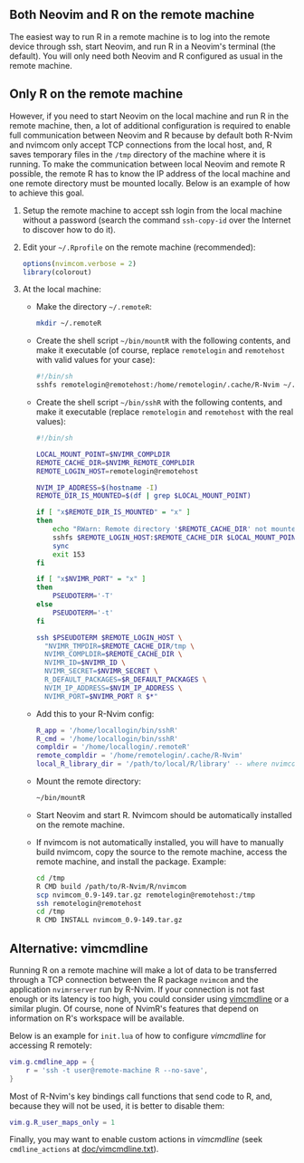 ## Both Neovim and R on the remote machine

The easiest way to run R in a remote machine is to log into the remote device
through ssh, start Neovim, and run R in a Neovim's terminal (the default). You
will only need both Neovim and R configured as usual in the remote
machine.

## Only R on the remote machine

However, if you need to start Neovim on the local machine and
run R in the remote machine, then, a lot of additional configuration is
required to enable full communication between Neovim and R because by default
both R-Nvim and nvimcom only accept TCP connections from the local host, and,
R saves temporary files in the `/tmp` directory of the machine where it is
running. To make the communication between local Neovim and remote R possible,
the remote R has to know the IP address of the local machine and one remote
directory must be mounted locally. Below is an example of how to achieve this
goal.

  1. Setup the remote machine to accept ssh login from the local machine
     without a password (search the command `ssh-copy-id` over the Internet to
     discover how to do it).

  2. Edit your `~/.Rprofile` on the remote machine (recommended):

       ```r
       options(nvimcom.verbose = 2)
       library(colorout)
       ```


  3. At the local machine:

     - Make the directory `~/.remoteR`:

       ```sh
       mkdir ~/.remoteR
       ```

     - Create the shell script `~/bin/mountR` with the following contents, and
       make it executable (of course, replace `remotelogin` and `remotehost`
       with valid values for your case):

       ```sh
       #!/bin/sh
       sshfs remotelogin@remotehost:/home/remotelogin/.cache/R-Nvim ~/.remoteR
       ```

     - Create the shell script `~/bin/sshR` with the following contents, and
       make it executable (replace `remotelogin` and `remotehost` with the
       real values):

       ```sh
       #!/bin/sh

       LOCAL_MOUNT_POINT=$NVIMR_COMPLDIR
       REMOTE_CACHE_DIR=$NVIMR_REMOTE_COMPLDIR
       REMOTE_LOGIN_HOST=remotelogin@remotehost

       NVIM_IP_ADDRESS=$(hostname -I)
       REMOTE_DIR_IS_MOUNTED=$(df | grep $LOCAL_MOUNT_POINT)

       if [ "x$REMOTE_DIR_IS_MOUNTED" = "x" ]
       then
           echo "RWarn: Remote directory '$REMOTE_CACHE_DIR' not mounted. Quit Neovim and start it again.\x14"
           sshfs $REMOTE_LOGIN_HOST:$REMOTE_CACHE_DIR $LOCAL_MOUNT_POINT
           sync
           exit 153
       fi

       if [ "x$NVIMR_PORT" = "x" ]
       then
           PSEUDOTERM='-T'
       else
           PSEUDOTERM='-t'
       fi

       ssh $PSEUDOTERM $REMOTE_LOGIN_HOST \
         "NVIMR_TMPDIR=$REMOTE_CACHE_DIR/tmp \
         NVIMR_COMPLDIR=$REMOTE_CACHE_DIR \
         NVIMR_ID=$NVIMR_ID \
         NVIMR_SECRET=$NVIMR_SECRET \
         R_DEFAULT_PACKAGES=$R_DEFAULT_PACKAGES \
         NVIM_IP_ADDRESS=$NVIM_IP_ADDRESS \
         NVIMR_PORT=$NVIMR_PORT R $*"
       ```

     - Add this to your R-Nvim config:

       ```lua
       R_app = '/home/locallogin/bin/sshR'
       R_cmd = '/home/locallogin/bin/sshR'
       compldir = '/home/locallogin/.remoteR'
       remote_compldir = '/home/remotelogin/.cache/R-Nvim'
       local_R_library_dir = '/path/to/local/R/library' -- where nvimcom is installed
       ```

     - Mount the remote directory:

       ```sh
       ~/bin/mountR
       ```

     - Start Neovim and start R. Nvimcom should be automatically
       installed on the remote machine.

     - If nvimcom is not automatically installed, you will have to
       manually build nvimcom, copy the source to the remote machine, access
       the remote machine, and install the package. Example:

       ```sh
       cd /tmp
       R CMD build /path/to/R-Nvim/R/nvimcom
       scp nvimcom_0.9-149.tar.gz remotelogin@remotehost:/tmp
       ssh remotelogin@remotehost
       cd /tmp
       R CMD INSTALL nvimcom_0.9-149.tar.gz
       ```

## Alternative: vimcmdline

Running R on a remote machine will make a lot of data to be transferred
through a TCP connection between the R package `nvimcom` and the application
`nvimrserver` run by R-Nvim. If your connection is not fast enough or its
latency is too high, you could consider using
[vimcmdline](https://github.com/jalvesaq/vimcmdline) or a similar plugin. Of
course, none of NvimR's features that depend on information on R's workspace
will be available.

Below is an example for `init.lua` of how to configure _vimcmdline_ for
accessing R remotely:

```lua
vim.g.cmdline_app = {
    r = 'ssh -t user@remote-machine R --no-save',
}
```

Most of R-Nvim's key bindings call functions that send code to R, and, because they
will not be used, it is better to disable them:

```lua
vim.g.R_user_maps_only = 1
```

Finally, you may want to enable custom actions in _vimcmdline_ (seek `cmdline_actions`
at [doc/vimcmdline.txt](https://github.com/jalvesaq/vimcmdline/blob/master/doc/vimcmdline.txt)).
